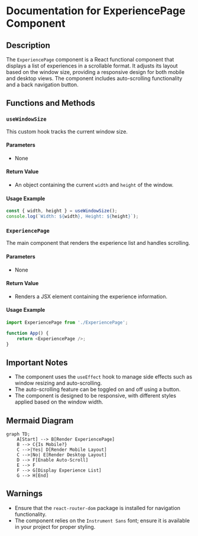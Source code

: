 # Documentation for ExperiencePage Component

## Description
The `ExperiencePage` component is a React functional component that displays a list of experiences in a scrollable format. It adjusts its layout based on the window size, providing a responsive design for both mobile and desktop views. The component includes auto-scrolling functionality and a back navigation button.

## Functions and Methods

### `useWindowSize`
This custom hook tracks the current window size.

#### Parameters
- None

#### Return Value
- An object containing the current `width` and `height` of the window.

#### Usage Example
```javascript
const { width, height } = useWindowSize();
console.log(`Width: ${width}, Height: ${height}`);
```

### `ExperiencePage`
The main component that renders the experience list and handles scrolling.

#### Parameters
- None

#### Return Value
- Renders a JSX element containing the experience information.

#### Usage Example
```javascript
import ExperiencePage from './ExperiencePage';

function App() {
    return <ExperiencePage />;
}
```

## Important Notes
- The component uses the `useEffect` hook to manage side effects such as window resizing and auto-scrolling.
- The auto-scrolling feature can be toggled on and off using a button.
- The component is designed to be responsive, with different styles applied based on the window width.

## Mermaid Diagram
```mermaid
graph TD;
    A[Start] --> B[Render ExperiencePage]
    B --> C{Is Mobile?}
    C -->|Yes| D[Render Mobile Layout]
    C -->|No| E[Render Desktop Layout]
    D --> F[Enable Auto-Scroll]
    E --> F
    F --> G[Display Experience List]
    G --> H[End]
```

## Warnings
- Ensure that the `react-router-dom` package is installed for navigation functionality.
- The component relies on the `Instrument Sans` font; ensure it is available in your project for proper styling.
